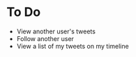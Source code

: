 To Do
=====

- View another user's tweets
- Follow another user
- View a list of my tweets on my timeline
